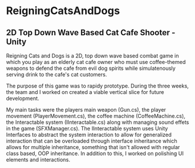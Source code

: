 # ReigningCatsAndDogs
## 2D Top Down Wave Based Cat Cafe Shooter - Unity

Reigning Cats and Dogs is a 2D, top down wave based combat game in which you play as an elderly cat cafe owner who must use coffee-themed weapons to defend the cafe from evil dog spirits while simulatenously serving drink to the cafe's cat customers.

The purpose of this game was to rapidy prototype. During the three weeks, the team and I worked on created a viable vertical slice for future development. 

My main tasks were the players main weapon (Gun.cs), the player movement (PlayerMovement.cs), the coffee machine (CoffeeMachine.cs), the Interactable system (IInteractable.cs) along with managing sound effets in the game (SFXManager.cs). 
The IInteractable system uses Unity Interfaces to abstract the system interaction to allow for generalized interaction that can be overloaded through interface inheritance which allows for multiple inheritance, something that isn't allowed with regular class based, OOP inheritance.
In addition to this, I worked on polishing UI elements and interactions.
